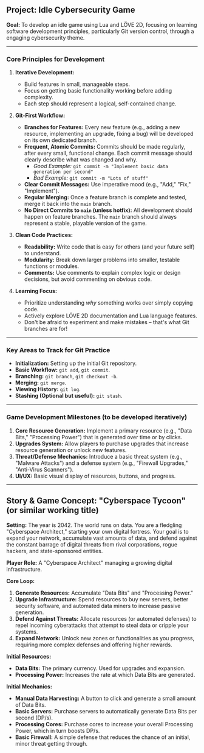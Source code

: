 ## Project: Idle Cybersecurity Game

**Goal:** To develop an idle game using Lua and LÖVE 2D, focusing on learning software development principles, particularly Git version control, through a engaging cybersecurity theme.

---

### Core Principles for Development

1.  **Iterative Development:**
    * Build features in small, manageable steps.
    * Focus on getting basic functionality working before adding complexity.
    * Each step should represent a logical, self-contained change.

2.  **Git-First Workflow:**
    * **Branches for Features:** Every new feature (e.g., adding a new resource, implementing an upgrade, fixing a bug) will be developed on its own dedicated branch.
    * **Frequent, Atomic Commits:** Commits should be made regularly, after every small, functional change. Each commit message should clearly describe what was changed and why.
        * *Good Example:* `git commit -m "Implement basic data generation per second"`
        * *Bad Example:* `git commit -m "Lots of stuff"`
    * **Clear Commit Messages:** Use imperative mood (e.g., "Add," "Fix," "Implement").
    * **Regular Merging:** Once a feature branch is complete and tested, merge it back into the `main` branch.
    * **No Direct Commits to `main` (unless hotfix):** All development should happen on feature branches. The `main` branch should always represent a stable, playable version of the game.

3.  **Clean Code Practices:**
    * **Readability:** Write code that is easy for others (and your future self) to understand.
    * **Modularity:** Break down larger problems into smaller, testable functions or modules.
    * **Comments:** Use comments to explain complex logic or design decisions, but avoid commenting on obvious code.

4.  **Learning Focus:**
    * Prioritize understanding *why* something works over simply copying code.
    * Actively explore LÖVE 2D documentation and Lua language features.
    * Don't be afraid to experiment and make mistakes – that's what Git branches are for!

---

### Key Areas to Track for Git Practice

* **Initialization:** Setting up the initial Git repository.
* **Basic Workflow:** `git add`, `git commit`.
* **Branching:** `git branch`, `git checkout -b`.
* **Merging:** `git merge`.
* **Viewing History:** `git log`.
* **Stashing (Optional but useful):** `git stash`.

---

### Game Development Milestones (to be developed iteratively)

1.  **Core Resource Generation:** Implement a primary resource (e.g., "Data Bits," "Processing Power") that is generated over time or by clicks.
2.  **Upgrades System:** Allow players to purchase upgrades that increase resource generation or unlock new features.
3.  **Threat/Defense Mechanics:** Introduce a basic threat system (e.g., "Malware Attacks") and a defense system (e.g., "Firewall Upgrades," "Anti-Virus Scanners").
4.  **UI/UX:** Basic visual display of resources, buttons, and progress.

---

## Story & Game Concept: "Cyberspace Tycoon" (or similar working title)

**Setting:** The year is 2042. The world runs on data. You are a fledgling "Cyberspace Architect," starting your own digital fortress. Your goal is to expand your network, accumulate vast amounts of data, and defend against the constant barrage of digital threats from rival corporations, rogue hackers, and state-sponsored entities.

**Player Role:** A "Cyberspace Architect" managing a growing digital infrastructure.

**Core Loop:**
1.  **Generate Resources:** Accumulate "Data Bits" and "Processing Power."
2.  **Upgrade Infrastructure:** Spend resources to buy new servers, better security software, and automated data miners to increase passive generation.
3.  **Defend Against Threats:** Allocate resources (or automated defenses) to repel incoming cyberattacks that attempt to steal data or cripple your systems.
4.  **Expand Network:** Unlock new zones or functionalities as you progress, requiring more complex defenses and offering higher rewards.

**Initial Resources:**
* **Data Bits:** The primary currency. Used for upgrades and expansion.
* **Processing Power:** Increases the rate at which Data Bits are generated.

**Initial Mechanics:**
* **Manual Data Harvesting:** A button to click and generate a small amount of Data Bits.
* **Basic Servers:** Purchase servers to automatically generate Data Bits per second (DP/s).
* **Processing Cores:** Purchase cores to increase your overall Processing Power, which in turn boosts DP/s.
* **Basic Firewall:** A simple defense that reduces the chance of an initial, minor threat getting through.

